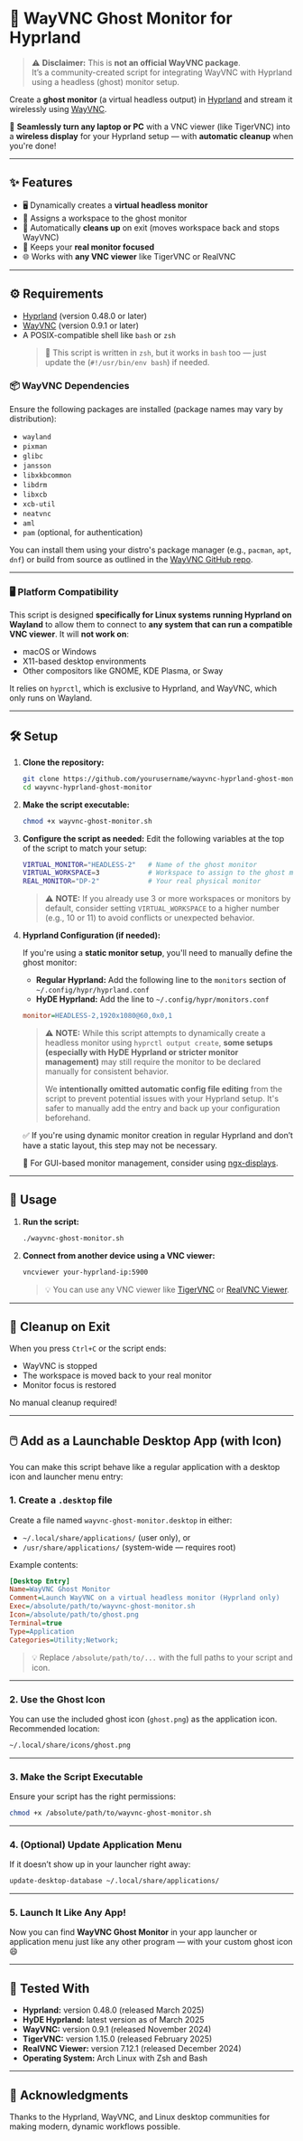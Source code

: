 # 👻 WayVNC Ghost Monitor for Hyprland

> ⚠️ **Disclaimer:** This is **not an official WayVNC package**.  
> It’s a community-created script for integrating WayVNC with Hyprland using a headless (ghost) monitor setup.

Create a **ghost monitor** (a virtual headless output) in [Hyprland](https://github.com/hyprwm/Hyprland) and stream it wirelessly using [WayVNC](https://github.com/any1/wayvnc).

👻 **Seamlessly turn any laptop or PC** with a VNC viewer (like TigerVNC) into a **wireless display** for your Hyprland setup — with **automatic cleanup** when you're done!

---

## ✨ Features

- 🖥️ Dynamically creates a **virtual headless monitor**
- 🔀 Assigns a workspace to the ghost monitor
- 🧼 Automatically **cleans up** on exit (moves workspace back and stops WayVNC)
- 🧠 Keeps your **real monitor focused**
- 🌐 Works with **any VNC viewer** like TigerVNC or RealVNC

---

## ⚙️ Requirements

- [Hyprland](https://github.com/hyprwm/Hyprland) (version 0.48.0 or later)
- [WayVNC](https://github.com/any1/wayvnc) (version 0.9.1 or later)
- A POSIX-compatible shell like `bash` or `zsh`  
  > 📝 This script is written in `zsh`, but it works in `bash` too — just update the (`#!/usr/bin/env bash`) if needed.

### 📦 WayVNC Dependencies

Ensure the following packages are installed (package names may vary by distribution):

- `wayland`
- `pixman`
- `glibc`
- `jansson`
- `libxkbcommon`
- `libdrm`
- `libxcb`
- `xcb-util`
- `neatvnc`
- `aml`
- `pam` (optional, for authentication)

You can install them using your distro's package manager (e.g., `pacman`, `apt`, `dnf`) or build from source as outlined in the [WayVNC GitHub repo](https://github.com/any1/wayvnc#dependencies).

---

### 🖥️ Platform Compatibility

This script is designed **specifically for Linux systems running Hyprland on Wayland** to allow them to connect to **any system that can run a compatible VNC viewer**. It will **not work on**:

- macOS or Windows
- X11-based desktop environments
- Other compositors like GNOME, KDE Plasma, or Sway

It relies on `hyprctl`, which is exclusive to Hyprland, and WayVNC, which only runs on Wayland.

---

## 🛠️ Setup

1. **Clone the repository:**
   ```bash
   git clone https://github.com/yourusername/wayvnc-hyprland-ghost-monitor.git
   cd wayvnc-hyprland-ghost-monitor
   ```

2. **Make the script executable:**
   ```bash
   chmod +x wayvnc-ghost-monitor.sh
   ```

3. **Configure the script as needed:**
   Edit the following variables at the top of the script to match your setup:
   ```sh
   VIRTUAL_MONITOR="HEADLESS-2"   # Name of the ghost monitor
   VIRTUAL_WORKSPACE=3            # Workspace to assign to the ghost monitor
   REAL_MONITOR="DP-2"            # Your real physical monitor
   ```

   > ⚠️ **NOTE:** If you already use 3 or more workspaces or monitors by default, consider setting `VIRTUAL_WORKSPACE` to a higher number (e.g., 10 or 11) to avoid conflicts or unexpected behavior.

4. **Hyprland Configuration (if needed):**

   If you're using a **static monitor setup**, you'll need to manually define the ghost monitor:

   - **Regular Hyprland:** Add the following line to the `monitors` section of `~/.config/hypr/hyprland.conf`
   - **HyDE Hyprland:** Add the line to `~/.config/hypr/monitors.conf`

   ```ini
   monitor=HEADLESS-2,1920x1080@60,0x0,1
   ```

   > ⚠️ **NOTE:** While this script attempts to dynamically create a headless monitor using `hyprctl output create`, **some setups (especially with HyDE Hyprland or stricter monitor management)** may still require the monitor to be declared manually for consistent behavior.
   >
   > We **intentionally omitted automatic config file editing** from the script to prevent potential issues with your Hyprland setup. It's safer to manually add the entry and back up your configuration beforehand.

   ✅ If you're using dynamic monitor creation in regular Hyprland and don’t have a static layout, this step may not be necessary.

   🔧 For GUI-based monitor management, consider using [ngx-displays](https://github.com/Aylur/ngx-displays).

---

## 🚀 Usage

1. **Run the script:**
   ```bash
   ./wayvnc-ghost-monitor.sh
   ```

2. **Connect from another device using a VNC viewer:**
   ```bash
   vncviewer your-hyprland-ip:5900
   ```

   > 💡 You can use any VNC viewer like [TigerVNC](https://tigervnc.org/) or [RealVNC Viewer](https://www.realvnc.com/en/connect/download/viewer/).

---

## 🧼 Cleanup on Exit

When you press `Ctrl+C` or the script ends:
- WayVNC is stopped
- The workspace is moved back to your real monitor
- Monitor focus is restored

No manual cleanup required!

---

## 🖱️ Add as a Launchable Desktop App (with Icon)

You can make this script behave like a regular application with a desktop icon and launcher menu entry:

### 1. Create a `.desktop` file

Create a file named `wayvnc-ghost-monitor.desktop` in either:

- `~/.local/share/applications/` (user only), or  
- `/usr/share/applications/` (system-wide — requires root)

Example contents:
```ini
[Desktop Entry]
Name=WayVNC Ghost Monitor
Comment=Launch WayVNC on a virtual headless monitor (Hyprland only)
Exec=/absolute/path/to/wayvnc-ghost-monitor.sh
Icon=/absolute/path/to/ghost.png
Terminal=true
Type=Application
Categories=Utility;Network;
```

> 💡 Replace `/absolute/path/to/...` with the full paths to your script and icon.

---

### 2. Use the Ghost Icon

You can use the included ghost icon (`ghost.png`) as the application icon.  
Recommended location:
```bash
~/.local/share/icons/ghost.png
```

---

### 3. Make the Script Executable

Ensure your script has the right permissions:
```bash
chmod +x /absolute/path/to/wayvnc-ghost-monitor.sh
```

---

### 4. (Optional) Update Application Menu

If it doesn’t show up in your launcher right away:
```bash
update-desktop-database ~/.local/share/applications/
```

---

### 5. Launch It Like Any App!

Now you can find **WayVNC Ghost Monitor** in your app launcher or application menu just like any other program — with your custom ghost icon 😄

---

## 🧪 Tested With

- **Hyprland:** version 0.48.0 (released March 2025)  
- **HyDE Hyprland:** latest version as of March 2025  
- **WayVNC:** version 0.9.1 (released November 2024)  
- **TigerVNC:** version 1.15.0 (released February 2025)  
- **RealVNC Viewer:** version 7.12.1 (released December 2024)  
- **Operating System:** Arch Linux with Zsh and Bash

---

## 🙌 Acknowledgments

Thanks to the Hyprland, WayVNC, and Linux desktop communities for making modern, dynamic workflows possible.
